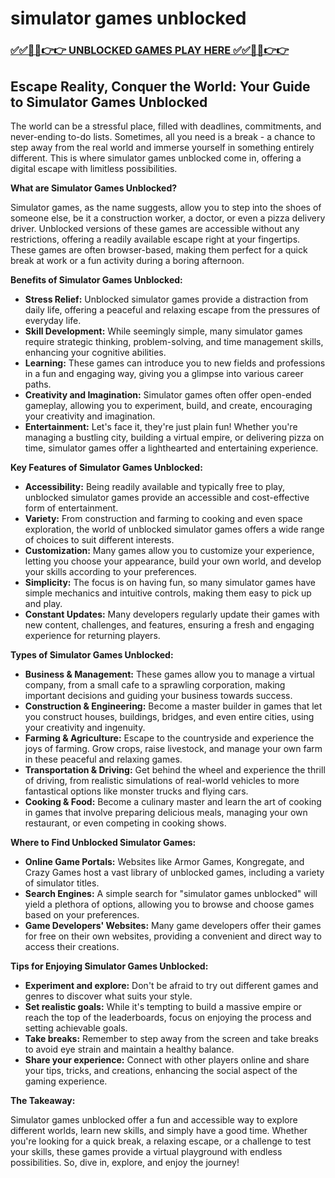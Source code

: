 # simulator games unblocked

### [✅✅🔴🔴👉👉 UNBLOCKED GAMES PLAY HERE ✅✅🔴🔴👉👉](https://topstoryindia.com)

## Escape Reality, Conquer the World: Your Guide to Simulator Games Unblocked

The world can be a stressful place, filled with deadlines, commitments, and never-ending to-do lists. Sometimes, all you need is a break - a chance to step away from the real world and immerse yourself in something entirely different. This is where simulator games unblocked come in, offering a digital escape with limitless possibilities. 

**What are Simulator Games Unblocked?**

Simulator games, as the name suggests, allow you to step into the shoes of someone else, be it a construction worker, a doctor, or even a pizza delivery driver. Unblocked versions of these games are accessible without any restrictions, offering a readily available escape right at your fingertips. These games are often browser-based, making them perfect for a quick break at work or a fun activity during a boring afternoon.

**Benefits of Simulator Games Unblocked:**

* **Stress Relief:** Unblocked simulator games provide a distraction from daily life, offering a peaceful and relaxing escape from the pressures of everyday life.
* **Skill Development:** While seemingly simple, many simulator games require strategic thinking, problem-solving, and time management skills, enhancing your cognitive abilities. 
* **Learning:** These games can introduce you to new fields and professions in a fun and engaging way, giving you a glimpse into various career paths.
* **Creativity and Imagination:** Simulator games often offer open-ended gameplay, allowing you to experiment, build, and create, encouraging your creativity and imagination.
* **Entertainment:**  Let's face it, they're just plain fun! Whether you're managing a bustling city, building a virtual empire, or delivering pizza on time, simulator games offer a lighthearted and entertaining experience.

**Key Features of Simulator Games Unblocked:**

* **Accessibility:** Being readily available and typically free to play, unblocked simulator games provide an accessible and cost-effective form of entertainment. 
* **Variety:** From construction and farming to cooking and even space exploration, the world of unblocked simulator games offers a wide range of choices to suit different interests.
* **Customization:**  Many games allow you to customize your experience, letting you choose your appearance, build your own world, and develop your skills according to your preferences.
* **Simplicity:**  The focus is on having fun, so many simulator games have simple mechanics and intuitive controls, making them easy to pick up and play.
* **Constant Updates:** Many developers regularly update their games with new content, challenges, and features, ensuring a fresh and engaging experience for returning players.

**Types of Simulator Games Unblocked:**

* **Business & Management:** These games allow you to manage a virtual company, from a small cafe to a sprawling corporation, making important decisions and guiding your business towards success.
* **Construction & Engineering:**  Become a master builder in games that let you construct houses, buildings, bridges, and even entire cities, using your creativity and ingenuity.
* **Farming & Agriculture:**  Escape to the countryside and experience the joys of farming. Grow crops, raise livestock, and manage your own farm in these peaceful and relaxing games.
* **Transportation & Driving:**  Get behind the wheel and experience the thrill of driving, from realistic simulations of real-world vehicles to more fantastical options like monster trucks and flying cars.
* **Cooking & Food:**  Become a culinary master and learn the art of cooking in games that involve preparing delicious meals, managing your own restaurant, or even competing in cooking shows.

**Where to Find Unblocked Simulator Games:**

* **Online Game Portals:** Websites like Armor Games, Kongregate, and Crazy Games host a vast library of unblocked games, including a variety of simulator titles.
* **Search Engines:**  A simple search for "simulator games unblocked" will yield a plethora of options, allowing you to browse and choose games based on your preferences.
* **Game Developers' Websites:**  Many game developers offer their games for free on their own websites, providing a convenient and direct way to access their creations.

**Tips for Enjoying Simulator Games Unblocked:**

* **Experiment and explore:** Don't be afraid to try out different games and genres to discover what suits your style.
* **Set realistic goals:**  While it's tempting to build a massive empire or reach the top of the leaderboards, focus on enjoying the process and setting achievable goals.
* **Take breaks:**  Remember to step away from the screen and take breaks to avoid eye strain and maintain a healthy balance.
* **Share your experience:**  Connect with other players online and share your tips, tricks, and creations, enhancing the social aspect of the gaming experience.

**The Takeaway:**

Simulator games unblocked offer a fun and accessible way to explore different worlds, learn new skills, and simply have a good time. Whether you're looking for a quick break, a relaxing escape, or a challenge to test your skills, these games provide a virtual playground with endless possibilities. So, dive in, explore, and enjoy the journey! 

